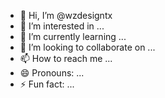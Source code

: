 - 👋 Hi, I’m @wzdesigntx
- 👀 I’m interested in ...
- 🌱 I’m currently learning ...
- 💞️ I’m looking to collaborate on ...
- 📫 How to reach me ...
- 😄 Pronouns: ...
- ⚡ Fun fact: ...

<!---
wzdesigntx/wzdesigntx is a ✨ special ✨ repository because its `README.md` (this file) appears on your GitHub profile.
You can click the Preview link to take a look at your changes.
--->
